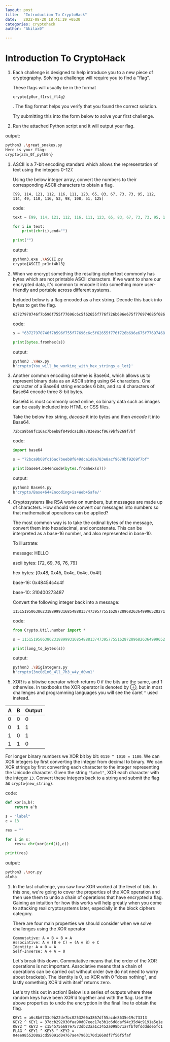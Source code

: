 ```yaml
---
layout: post
title:  "Introduction To CryptoHack"
date:   2022-08-20 18:41:19 +0530
categories: cryptohack
author: "Akilax0"

---
```


# Introduction To CryptoHack

1. Each challenge is designed to help introduce you to a new piece of cryptography. Solving a challenge will require you to find a "flag".
    
    These flags will usually be in the format
    
    ```
    crypto{y0ur_f1rst_fl4g}
    ```
    
    . The flag format helps you verify that you found the correct solution.
    
    Try submitting this into the form below to solve your first challenge.
    
2. Run the attached Python script and it will output your flag.

output: 

```bash
python3 .\great_snakes.py
Here is your flag:
crypto{z3n_0f_pyth0n}
```

1. ASCII is a 7-bit encoding standard which allows the representation of text using the integers 0-127.
    
    Using the below integer array, convert the numbers to their corresponding ASCII characters to obtain a flag.
    
    ```
    [99, 114, 121, 112, 116, 111, 123, 65, 83, 67, 73, 73, 95, 112, 114, 49, 110, 116, 52, 98, 108, 51, 125]
    ```
    
    code: 
    
    ```python
    text = [99, 114, 121, 112, 116, 111, 123, 65, 83, 67, 73, 73, 95, 112, 114, 49, 110, 116, 52, 98, 108, 51, 125]
    
    for i in text:
        print(chr(i),end="")
    
    print("")
    ```
    
    output: 
    
    ```bash
    python3.exe .\ASCII.py
    crypto{ASCII_pr1nt4bl3}
    ```
    
2. When we encrypt something the resulting ciphertext commonly has bytes which are not printable ASCII characters. If we want to share our encrypted data, it's common to encode it into something more user-friendly and portable across different systems.
    
    Included below is a flag encoded as a hex string. Decode this back into bytes to get the flag.
    
    ```
    63727970746f7b596f755f77696c6c5f62655f776f726b696e675f776974685f6865785f737472696e67735f615f6c6f747d
    ```
    
    code: 
    
    ```python
    s = "63727970746f7b596f755f77696c6c5f62655f776f726b696e675f776974685f6865785f737472696e67735f615f6c6f747d"
    
    print(bytes.fromhex(s))
    ```
    
    output: 
    
    ```bash
    python3 .\Hex.py
    b'crypto{You_will_be_working_with_hex_strings_a_lot}'
    ```
    
3. Another common encoding scheme is Base64, which allows us to represent binary data as an ASCII string using 64 characters. One character of a Base64 string encodes 6 bits, and so 4 characters of Base64 encode three 8-bit bytes.
    
    Base64 is most commonly used online, so binary data such as images can be easily included into HTML or CSS files.
    
    Take the below hex string, *decode* it into bytes and then *encode* it into Base64.
    
    ```
    72bca9b68fc16ac7beeb8f849dca1d8a783e8acf9679bf9269f7bf
    ```
    
    code: 
    
    ```python
    import base64
    
    s = "72bca9b68fc16ac7beeb8f849dca1d8a783e8acf9679bf9269f7bf"
    
    print(base64.b64encode(bytes.fromhex(s)))
    ```
    
    output: 
    
    ```bash
    python3 Base64.py
    b'crypto/Base+64+Encoding+is+Web+Safe/'
    ```
    
4. Cryptosystems like RSA works on numbers, but messages are made up of characters. How should we convert our messages into numbers so that mathematical operations can be applied?
    
    The most common way is to take the ordinal bytes of the message, convert them into hexadecimal, and concatenate. This can be interpreted as a base-16 number, and also represented in base-10.
    
    To illustrate:
    
    message: HELLO
    
    ascii bytes: [72, 69, 76, 76, 79]
    
    hex bytes: [0x48, 0x45, 0x4c, 0x4c, 0x4f]
    
    base-16: 0x48454c4c4f
    
    base-10: 310400273487
    
    Convert the following integer back into a message:
    
    ```
    11515195063862318899931685488813747395775516287289682636499965282714637259206269
    ```
    
    code:
    
    ```python
    from Crypto.Util.number import *
    
    s = 11515195063862318899931685488813747395775516287289682636499965282714637259206269
    
    print(long_to_bytes(s))
    ```
    
    output:
    
    ```bash
    python3 .\BigIntegers.py
    b'crypto{3nc0d1n6_4ll_7h3_w4y_d0wn}'
    ```
    
5. XOR is a bitwise operator which returns 0 if the bits are the same, and 1 otherwise. In textbooks the XOR operator is denoted by ⊕, but in most challenges and programming languages you will see the caret `^` used instead.

| A | B | Output |
| --- | --- | --- |
| 0 | 0 | 0 |
| 0 | 1 | 1 |
| 1 | 0 | 1 |
| 1 | 1 | 0 |

For longer binary numbers we XOR bit by bit: `0110 ^ 1010 = 1100`. We can XOR integers by first converting the integer from decimal to binary. We can XOR strings by first converting each character to the integer representing the Unicode character. Given the string `"label"`, XOR each character with the integer `13`. Convert these integers back to a string and submit the flag as `crypto{new_string}`.

code:

```python
def xor(a,b):
    return a^b

s = "label"
c = 13

res = ""

for i in s:
    res+= chr(xor(ord(i),c))

print(res)
```

output:

```bash
python3 .\xor.py
aloha
```

1. In the last challenge, you saw how XOR worked at the level of bits. In this one, we're going to cover the properties of the XOR operation and then use them to undo a chain of operations that have encrypted a flag. Gaining an intuition for how this works will help greatly when you come to attacking real cryptosystems later, especially in the block ciphers category.
    
    There are four main properties we should consider when we solve challenges using the XOR operator
    
    ```
    Commutative: A ⊕ B = B ⊕ A
    Associative: A ⊕ (B ⊕ C) = (A ⊕ B) ⊕ C
    Identity: A ⊕ 0 = A
    Self-Inverse: A ⊕ A = 0
    ```
    
    Let's break this down. Commutative means that the order of the XOR operations is not important. Associative means that a chain of operations can be carried out without order (we do not need to worry about brackets). The identity is 0, so XOR with 0 "does nothing", and lastly something XOR'd with itself returns zero.
    
    Let's try this out in action! Below is a series of outputs where three random keys have been XOR'd together and with the flag. Use the above properties to undo the encryption in the final line to obtain the flag.
    
    ```
    KEY1 = a6c8b6733c9b22de7bc0253266a3867df55acde8635e19c73313
    KEY2 ^ KEY1 = 37dcb292030faa90d07eec17e3b1c6d8daf94c35d4c9191a5e1e
    KEY2 ^ KEY3 = c1545756687e7573db23aa1c3452a098b71a7fbf0fddddde5fc1
    FLAG ^ KEY1 ^ KEY3 ^ KEY2 = 04ee9855208a2cd59091d04767ae47963170d1660df7f56f5faf
    ```